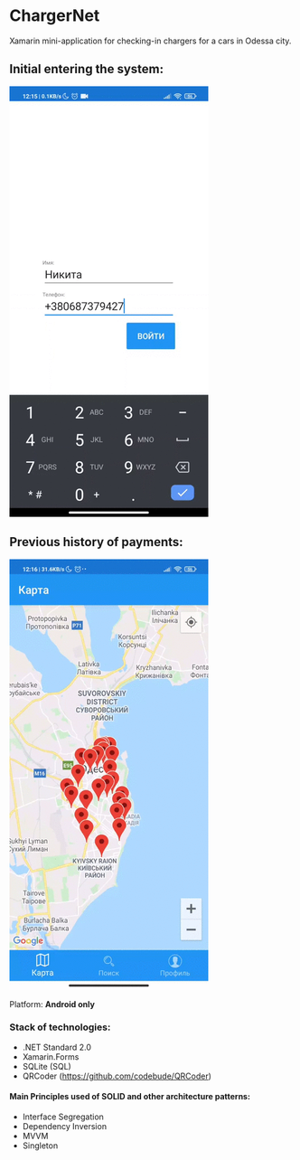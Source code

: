 # ChargerNet
Xamarin mini-application for checking-in chargers for a cars in Odessa city.

## Initial entering the system:
![](https://raw.githubusercontent.com/bladehero/ChargerNet/master/ChargerNet/Media/Part_1.gif)

## Previous history of payments:
![](https://raw.githubusercontent.com/bladehero/ChargerNet/master/ChargerNet/Media/Part_2.gif)


Platform: **Android only**

### Stack of technologies:
- .NET Standard 2.0
- Xamarin.Forms
- SQLite (SQL)
- QRCoder (https://github.com/codebude/QRCoder)

#### Main Principles used of SOLID and other architecture patterns:
- Interface Segregation
- Dependency Inversion
- MVVM
- Singleton
